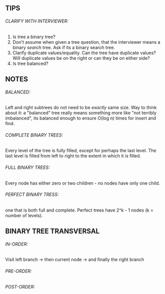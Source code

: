 ## TIPS


###### CLARIFY WITH INTERVIEWER:


  1. Is tree a binary tree?
  2. Don't assume when given a tree question, that the interviewer means a binary _search_ tree. Ask if its a binary search tree.
  3. Clarify duplicate values/equality. Can the tree have duplicate values? Will duplicate values be on the right or can they be on either side?
  4. Is tree balanced?



## NOTES

###### BALANCED: 
Left and right subtrees do not need to be _exactly_ same size. Way to think about it: a "balanced" tree really means something more like "not terribly imbalanced", its balanced enough to ensure O(log n) times for insert and find.
  
###### COMPLETE BINARY TREES:
Every level of the tree is fully filled, except for perhaps the last level. The last level is filled from left to right to the extent in which it is filled.

###### FULL BINARY TREES: 
Every node has either zero or two children -  no nodes have only one child.

###### PERFECT BINARY TRESS:
one that is both full and complete. Perfect trees have 2^k - 1 nodes (k = number of levels).



## BINARY TREE TRANSVERSAL

###### IN-ORDER:
Visit left branch -> then current node -> and finally the right branch

###### PRE-ORDER: 

###### POST-ORDER: 
